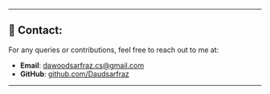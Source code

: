 
---

## 💬 Contact:

For any queries or contributions, feel free to reach out to me at:

- **Email**: dawoodsarfraz.cs@gmail.com
- **GitHub**: [github.com/Daudsarfraz](https://github.com/Daudsarfraz)

---
